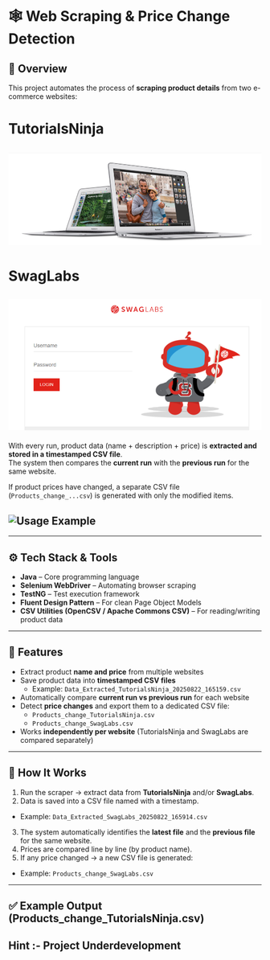 # 🕸️ Web Scraping & Price Change Detection  

## 📌 Overview  
This project automates the process of **scraping product details** from two e-commerce websites:  
# **TutorialsNinja**  
## ![TutorialsNinga_Logo](TutorialsNinja_Logo.png)
# **SwagLabs**  
## ![SwagLabs_Logo](SwagLabs_Logo.png) 

With every run, product data (name + description + price) is **extracted and stored in a timestamped CSV file**.  
The system then compares the **current run** with the **previous run** for the same website.  

If product prices have changed, a separate CSV file (`Products_change_...csv`) is generated with only the modified items.  

## ![Usage Example](Example.gif)

---

## ⚙️ Tech Stack & Tools  
- **Java** – Core programming language  
- **Selenium WebDriver** – Automating browser scraping  
- **TestNG** – Test execution framework  
- **Fluent Design Pattern** – For clean Page Object Models  
- **CSV Utilities (OpenCSV / Apache Commons CSV)** – For reading/writing product data  

---

## 🔑 Features  
- Extract product **name and price** from multiple websites  
- Save product data into **timestamped CSV files**  
  - Example: `Data_Extracted_TutorialsNinja_20250822_165159.csv`  
- Automatically compare **current run vs previous run** for each website  
- Detect **price changes** and export them to a dedicated CSV file:  
  - `Products_change_TutorialsNinja.csv`  
  - `Products_change_SwagLabs.csv`  
- Works **independently per website** (TutorialsNinja and SwagLabs are compared separately)  

---

## 🚀 How It Works
1. Run the scraper → extract data from **TutorialsNinja** and/or **SwagLabs**.
2. Data is saved into a CSV file named with a timestamp.
  - Example: `Data_Extracted_SwagLabs_20250822_165914.csv`
3. The system automatically identifies the **latest file** and the **previous file** for the same website.
4. Prices are compared line by line (by product name).
5. If any price changed → a new CSV file is generated:
  - Example: `Products_change_SwagLabs.csv`

---

## ✅ Example Output (Products_change_TutorialsNinja.csv)  

## Hint :- Project Underdevelopment